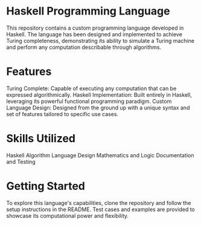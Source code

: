 # Haskell Programming Language
This repository contains a custom programming language developed in Haskell. The language has been designed and implemented to achieve Turing completeness, demonstrating its ability to simulate a Turing machine and perform any computation describable through algorithms.
# Features
Turing Complete: Capable of executing any computation that can be expressed algorithmically.
Haskell Implementation: Built entirely in Haskell, leveraging its powerful functional programming paradigm.
Custom Language Design: Designed from the ground up with a unique syntax and set of features tailored to specific use cases.
# Skills Utilized
Haskell
Algorithm
Language Design
Mathematics and Logic
Documentation and Testing
# Getting Started
To explore this language's capabilities, clone the repository and follow the setup instructions in the README. Test cases and examples are provided to showcase its computational power and flexibility.


